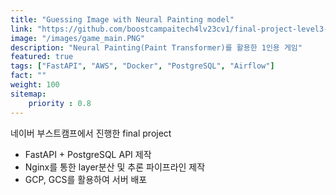 ```yaml
---
title: "Guessing Image with Neural Painting model"
link: "https://github.com/boostcampaitech4lv23cv1/final-project-level3-cv-06"
image: "/images/game_main.PNG"
description: "Neural Painting(Paint Transformer)를 활용한 1인용 게임"
featured: true
tags: ["FastAPI", "AWS", "Docker", "PostgreSQL", "Airflow"]
fact: ""
weight: 100
sitemap: 
    priority : 0.8
---
```

<!-- Read More -->
네이버 부스트캠프에서 진행한 final project
- FastAPI + PostgreSQL API 제작
- Nginx를 통한 layer분산 및 추론 파이프라인 제작
- GCP, GCS를 활용하여 서버 배포
